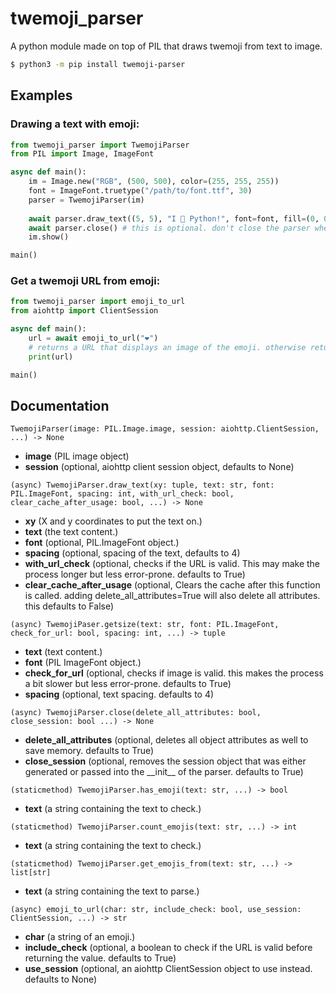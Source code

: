 # twemoji_parser
A python module made on top of PIL that draws twemoji from text to image.<br>
```sh
$ python3 -m pip install twemoji-parser
```

## Examples
### Drawing a text with emoji:
```py
from twemoji_parser import TwemojiParser
from PIL import Image, ImageFont

async def main():
    im = Image.new("RGB", (500, 500), color=(255, 255, 255))
    font = ImageFont.truetype("/path/to/font.ttf", 30)
    parser = TwemojiParser(im)
    
    await parser.draw_text((5, 5), "I 💖 Python!", font=font, fill=(0, 0, 0))
    await parser.close() # this is optional. don't close the parser when you are not finished.
    im.show()

main()
```
### Get a twemoji URL from emoji:
```py
from twemoji_parser import emoji_to_url
from aiohttp import ClientSession

async def main():
    url = await emoji_to_url("❤️")
	# returns a URL that displays an image of the emoji. otherwise returns the same text.
    print(url)

main()
```

## Documentation

`TwemojiParser(image: PIL.Image.image, session: aiohttp.ClientSession, ...) -> None`<br>
<ul>
<li><b>image</b> (PIL image object)</li>
<li><b>session</b> (optional, aiohttp client session object, defaults to None)</li>
</ul>

`(async) TwemojiParser.draw_text(xy: tuple, text: str, font: PIL.ImageFont, spacing: int, with_url_check: bool, clear_cache_after_usage: bool, ...) -> None`<br>
<ul>
<li><b>xy</b> (X and y coordinates to put the text on.)</li>
<li><b>text</b> (the text content.)</li>
<li><b>font</b> (optional, PIL.ImageFont object.)</li>
<li><b>spacing</b> (optional, spacing of the text, defaults to 4)</li>
<li><b>with_url_check</b> (optional, checks if the URL is valid. This may make the process longer but less error-prone. defaults to True)</li>
<li><b>clear_cache_after_usage</b> (optional, Clears the cache after this function is called. adding delete_all_attributes=True will also delete all attributes. this defaults to False)</li>
</ul>

`(async) TwemojiPaser.getsize(text: str, font: PIL.ImageFont, check_for_url: bool, spacing: int, ...) -> tuple`<br>
<ul>
<li><b>text</b> (text content.)</li>
<li><b>font</b> (PIL ImageFont object.)</li>
<li><b>check_for_url</b> (optional, checks if image is valid. this makes the process a bit slower but less error-prone. defaults to True)</li>
<li><b>spacing</b> (optional, text spacing. defaults to 4)</li>
</ul>

`(async) TwemojiParser.close(delete_all_attributes: bool, close_session: bool ...) -> None`<br>
<ul>
<li><b>delete_all_attributes</b> (optional, deletes all object attributes as well to save memory. defaults to True)</li>
<li><b>close_session</b> (optional, removes the session object that was either generated or passed into the __init__ of the parser. defaults to True)</li>
</ul>

`(staticmethod) TwemojiParser.has_emoji(text: str, ...) -> bool`<br>
<ul><li><b>text</b> (a string containing the text to check.)</li></ul>

`(staticmethod) TwemojiParser.count_emojis(text: str, ...) -> int`<br>
<ul><li><b>text</b> (a string containing the text to check.)</li></ul>

`(staticmethod) TwemojiParser.get_emojis_from(text: str, ...) -> list[str]`<br>
<ul><li><b>text</b> (a string containing the text to parse.)</li></ul>

`(async) emoji_to_url(char: str, include_check: bool, use_session: ClientSession, ...) -> str`<br>
<ul>
<li><b>char</b> (a string of an emoji.)<br>
<li><b>include_check</b> (optional, a boolean to check if the URL is valid before returning the value. defaults to True)
<li><b>use_session</b> (optional, an aiohttp ClientSession object to use instead. defaults to None)
</ul>
